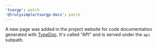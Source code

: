 ```yaml
---
'tsargp': patch
'@trulysimple/tsargp-docs': patch
---
```


A new page was added in the project website for code documentation generated with [TypeDoc](https://typedoc.org/). It's called "API" and is served under the `api` subpath.
